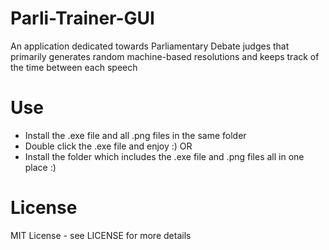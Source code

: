 # Parli-Trainer-GUI
An application dedicated towards Parliamentary Debate judges that primarily generates random machine-based resolutions and keeps track of the time between each speech

# Use
- Install the .exe file and all .png files in the same folder
- Double click the .exe file and enjoy :)
OR
- Install the folder which includes the .exe file and .png files all in one place :)

# License
MIT License - see LICENSE for more details
